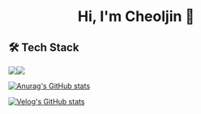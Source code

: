 <div align=center><h1>Hi, I'm Cheoljin 👋</h1></div> 

<h2>🛠 Tech Stack</h2>
<img src="https://img.shields.io/badge/Python-3776AB?style=for-the-badge&logo=Python&logoColor=white">
<img style="float:left;" src="https://img.shields.io/badge/C++-00599C?style=for-the-badge&logo=C++&logoColor=white">

[![Anurag's GitHub stats](https://github-readme-stats.vercel.app/api?username=devpcjin&show_icons=true&theme=radical)](https://github.com/devpcjin)  

[![Velog's GitHub stats](https://velog-readme-stats.vercel.app/api/badge?name=pc_jin)](https://velog.io/@pc_jin) 




<!--
**devpcjin/devpcjin** is a ✨ _special_ ✨ repository because its `README.md` (this file) appears on your GitHub profile.

Here are some ideas to get you started:

- 🔭 I’m currently working on ...
- 🌱 I’m currently learning ...
- 👯 I’m looking to collaborate on ...
- 🤔 I’m looking for help with ...
- 💬 Ask me about ...
- 📫 How to reach me: ...
- 😄 Pronouns: ...
- ⚡ Fun fact: ...
-->
